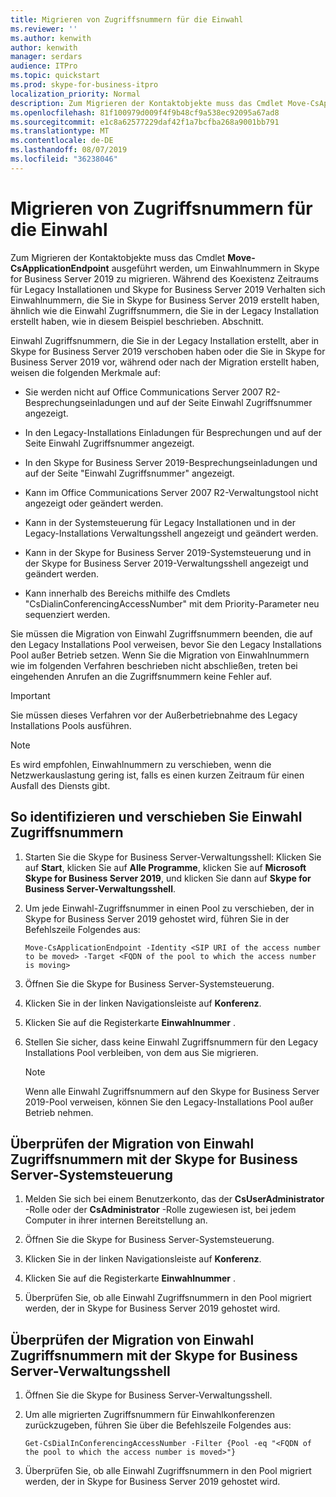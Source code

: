 ```yaml
---
title: Migrieren von Zugriffsnummern für die Einwahl
ms.reviewer: ''
ms.author: kenwith
author: kenwith
manager: serdars
audience: ITPro
ms.topic: quickstart
ms.prod: skype-for-business-itpro
localization_priority: Normal
description: Zum Migrieren der Kontaktobjekte muss das Cmdlet Move-CsApplicationEndpoint ausgeführt werden, um Einwahlnummern in Skype for Business Server 2019 zu migrieren. Während des Koexistenz Zeitraums für Legacy Installationen und Skype for Business Server 2019 Verhalten sich Einwahlnummern, die Sie in Skype for Business Server 2019 erstellt haben, ähnlich wie die Einwahl Zugriffsnummern, die Sie in der Legacy Installation erstellt haben, wie in diesem Beispiel beschrieben. Abschnitt.
ms.openlocfilehash: 81f100979d009f4f9b48cf9a538ec92095a67ad8
ms.sourcegitcommit: e1c8a62577229daf42f1a7bcfba268a9001bb791
ms.translationtype: MT
ms.contentlocale: de-DE
ms.lasthandoff: 08/07/2019
ms.locfileid: "36238046"
---
```

# <a name="migrate-dial-in-access-numbers"></a>Migrieren von Zugriffsnummern für die Einwahl

Zum Migrieren der Kontaktobjekte muss das Cmdlet **Move-CsApplicationEndpoint** ausgeführt werden, um Einwahlnummern in Skype for Business Server 2019 zu migrieren. Während des Koexistenz Zeitraums für Legacy Installationen und Skype for Business Server 2019 Verhalten sich Einwahlnummern, die Sie in Skype for Business Server 2019 erstellt haben, ähnlich wie die Einwahl Zugriffsnummern, die Sie in der Legacy Installation erstellt haben, wie in diesem Beispiel beschrieben. Abschnitt. 

Einwahl Zugriffsnummern, die Sie in der Legacy Installation erstellt, aber in Skype for Business Server 2019 verschoben haben oder die Sie in Skype for Business Server 2019 vor, während oder nach der Migration erstellt haben, weisen die folgenden Merkmale auf:

- Sie werden nicht auf Office Communications Server 2007 R2-Besprechungseinladungen und auf der Seite Einwahl Zugriffsnummer angezeigt.

- In den Legacy-Installations Einladungen für Besprechungen und auf der Seite Einwahl Zugriffsnummer angezeigt.

- In den Skype for Business Server 2019-Besprechungseinladungen und auf der Seite "Einwahl Zugriffsnummer" angezeigt.

- Kann im Office Communications Server 2007 R2-Verwaltungstool nicht angezeigt oder geändert werden.

- Kann in der Systemsteuerung für Legacy Installationen und in der Legacy-Installations Verwaltungsshell angezeigt und geändert werden.

- Kann in der Skype for Business Server 2019-Systemsteuerung und in der Skype for Business Server 2019-Verwaltungsshell angezeigt und geändert werden.

- Kann innerhalb des Bereichs mithilfe des Cmdlets "CsDialinConferencingAccessNumber" mit dem Priority-Parameter neu sequenziert werden.

Sie müssen die Migration von Einwahl Zugriffsnummern beenden, die auf den Legacy Installations Pool verweisen, bevor Sie den Legacy Installations Pool außer Betrieb setzen. Wenn Sie die Migration von Einwahlnummern wie im folgenden Verfahren beschrieben nicht abschließen, treten bei eingehenden Anrufen an die Zugriffsnummern keine Fehler auf.

> [!IMPORTANT]
> Sie müssen dieses Verfahren vor der Außerbetriebnahme des Legacy Installations Pools ausführen. 

> [!NOTE]
> Es wird empfohlen, Einwahlnummern zu verschieben, wenn die Netzwerkauslastung gering ist, falls es einen kurzen Zeitraum für einen Ausfall des Diensts gibt. 

## <a name="to-identify-and-move-dial-in-access-numbers"></a>So identifizieren und verschieben Sie Einwahl Zugriffsnummern

1. Starten Sie die Skype for Business Server-Verwaltungsshell: Klicken Sie auf **Start**, klicken Sie auf **Alle Programme**, klicken Sie auf **Microsoft Skype for Business Server 2019**, und klicken Sie dann auf **Skype for Business Server-Verwaltungsshell**.

2. Um jede Einwahl-Zugriffsnummer in einen Pool zu verschieben, der in Skype for Business Server 2019 gehostet wird, führen Sie in der Befehlszeile Folgendes aus: 

   ```
   Move-CsApplicationEndpoint -Identity <SIP URI of the access number to be moved> -Target <FQDN of the pool to which the access number is moving>
   ```

3. Öffnen Sie die Skype for Business Server-Systemsteuerung.

4. Klicken Sie in der linken Navigationsleiste auf **Konferenz**.

5. Klicken Sie auf die Registerkarte **Einwahlnummer** . 

6. Stellen Sie sicher, dass keine Einwahl Zugriffsnummern für den Legacy Installations Pool verbleiben, von dem aus Sie migrieren.

    > [!NOTE]
    > Wenn alle Einwahl Zugriffsnummern auf den Skype for Business Server 2019-Pool verweisen, können Sie den Legacy-Installations Pool außer Betrieb nehmen. 

## <a name="verify-the-dial-in-access-number-migration-using-skype-for-business-server-control-panel"></a>Überprüfen der Migration von Einwahl Zugriffsnummern mit der Skype for Business Server-Systemsteuerung

1. Melden Sie sich bei einem Benutzerkonto, das der **CsUserAdministrator** -Rolle oder der **CsAdministrator** -Rolle zugewiesen ist, bei jedem Computer in ihrer internen Bereitstellung an. 

2. Öffnen Sie die Skype for Business Server-Systemsteuerung.

3. Klicken Sie in der linken Navigationsleiste auf **Konferenz**.

4. Klicken Sie auf die Registerkarte **Einwahlnummer** . 

5. Überprüfen Sie, ob alle Einwahl Zugriffsnummern in den Pool migriert werden, der in Skype for Business Server 2019 gehostet wird.

## <a name="verify-the-dial-in-access-number-migration-using-skype-for-business-server-management-shell"></a>Überprüfen der Migration von Einwahl Zugriffsnummern mit der Skype for Business Server-Verwaltungsshell

1. Öffnen Sie die Skype for Business Server-Verwaltungsshell.

2. Um alle migrierten Zugriffsnummern für Einwahlkonferenzen zurückzugeben, führen Sie über die Befehlszeile Folgendes aus:

   ```
   Get-CsDialInConferencingAccessNumber -Filter {Pool -eq "<FQDN of the pool to which the access number is moved>"}
   ```

3. Überprüfen Sie, ob alle Einwahl Zugriffsnummern in den Pool migriert werden, der in Skype for Business Server 2019 gehostet wird.


